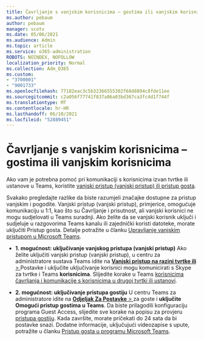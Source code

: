 ```yaml
---
title: Čavrljanje s vanjskim korisnicima – gostima ili vanjskim korisnicima
ms.author: pebaum
author: pebaum
manager: scotv
ms.date: 05/06/2021
ms.audience: Admin
ms.topic: article
ms.service: o365-administration
ROBOTS: NOINDEX, NOFOLLOW
localization_priority: Normal
ms.collection: Adm_O365
ms.custom:
- "3700001"
- "9001733"
ms.openlocfilehash: 77182eac3c5b32366555302f68d8894c8fde11ee
ms.sourcegitcommit: c2a056f77741f837a86a03bd367ca3fc4d1f744f
ms.translationtype: MT
ms.contentlocale: hr-HR
ms.lasthandoff: 06/10/2021
ms.locfileid: "52889451"
---
```

# <a name="chat-with-external-users---guests-or-federated-users"></a>Čavrljanje s vanjskim korisnicima – gostima ili vanjskim korisnicima

Ako vam je potrebna pomoć pri komunikaciji s korisnicima izvan tvrtke ili ustanove u Teams, koristite [vanjski pristup (vanjski pristup) ili pristup gosta](/microsoftteams/manage-external-access#external-access-vs-guest-access).

Svakako pregledajte razlike da biste razumjeli značajke dostupne za pristup vanjskim i pogodite. Vanjski pristup (vanjski pristup), primjerice, omogućuje komunikaciju u 1:1, kao što su Čavrljanje i prisutnost, ali vanjski korisnici ne mogu sudjelovati u Teams suradnji. Ako želite da se vanjski korisnik uključi i sudjeluje u razgovorima Teams kanalu ili zajednički koristi datoteke, morate uključiti Pristup gosta. Detalje potražite u članku [Upravljanje vanjskim pristupom u Microsoft Teams](/microsoftteams/manage-external-access#external-access-vs-guest-access).

- **1. mogućnost: uključivanje vanjskog pristupa (vanjski pristup)** Ako želite uključiti vanjski pristup (vanjski pristup), u centru za administratore sustava Teams idite na [ **Vanjski pristup na razini tvrtke ili**  > ](https://admin.teams.microsoft.com/company-wide-settings/external-communications) Postavke i uključite uključivanje korisnici mogu komunicirati s Skype za tvrtke i Teams **korisnicima**. Slijedite korake u Teams [korisnicima čavrljanja i komunikacije s korisnicima u drugoj tvrtki ili ustanovi](/microsoftteams/manage-external-access#let-your-teams-users-chat-and-communicate-with-users-in-another-organization).

- **2. mogućnost: uključivanje pristupa gostiju** U centru Teams za administratore idite na [ **Odjeljak Za Postavke**  > ](https://admin.teams.microsoft.com/company-wide-settings/guest-configuration) za goste i **uključite Omogući pristup gostima u Teams**. Da biste prilagodili konfiguraciju programa Guest Access, slijedite sve korake na popisu za provjeru [pristupa gostiju](/microsoftteams/guest-access-checklist). Kada završite, morate pričekati do 24 sata da bi postavke snazi. Dodatne informacije, uključujući videozapise s upute, potražite u članku [Pristup gosta u programu Microsoft Teams](/microsoftteams/guest-access).